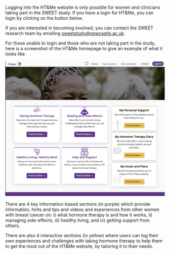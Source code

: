 Logging into the HT&Me website is only possible for women and clinicians taking part in the SWEET study. If you have a login for HT&Me, you can login by clicking on the button below.

If you are interested in becoming involved, you can contact the SWEET research team by emailing sweetstudy@newcastle.ac.uk.

For those unable to login and those who are not taking part in the study, here is a screenshot of the HT&Me homepage to give an example of what it looks like.

![HT&Me](/assets/images/htandme.png "This is an image of the HT&Me website")

There are 4 key information-based sections (in purple) which provide information, hints and tips and videos and experiences from other women with breast cancer on: i) what hormone therapy is and how it works, ii) managing side-effects, iii) healthy living, and iv) getting support from others.

There are also 4 interactive sections (in yellow) where users can log their own experiences and challenges with taking hormone therapy to help them to get the most out of the HT&Me website, by tailoring it to their needs.
